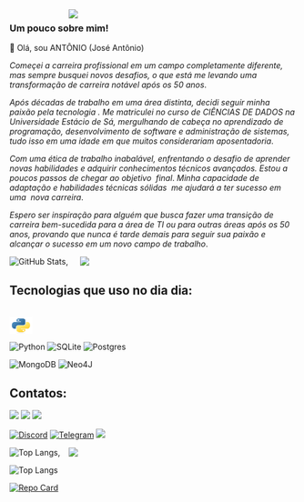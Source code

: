 <img src="https://github.com/JoseAntonioMartins/JoseAntonioMartins/assets/127061347/69af8c12-e346-4496-9030-f73b219436cd" min-width="400px" max-width="400px" width="400px" align="right">

### Um pouco  sobre mim!

 👋 Olá, sou ANTÔNIO (José Antônio)

*Começei a carreira profissional em um campo completamente diferente, mas sempre busquei novos desafios, o que está me levando uma transformação de carreira notável após os 50 anos*. 

*Após décadas de trabalho em uma área distinta, decidi seguir minha paixão pela tecnologia . Me matriculei no curso de CIÊNCIAS DE DADOS na Universidade Estácio de Sá, mergulhando de cabeça no aprendizado de programação, desenvolvimento de software e administração de sistemas, tudo isso em uma idade em que muitos considerariam aposentadoria*. 

*Com uma ética de trabalho inabalável, enfrentando o desafio de aprender novas habilidades e adquirir conhecimentos técnicos avançados. Estou a poucos passos de chegar ao objetivo  final*.
*Minha capacidade de adaptação e habilidades técnicas sólidas  me ajudará a ter sucesso em uma  nova carreira*.

*Espero ser inspiração para alguém que busca fazer uma transição de carreira bem-sucedida para a área de TI  ou para outras áreas após os 50 anos, provando que nunca é tarde demais para seguir sua paixão e alcançar o sucesso em um novo campo de trabalho*.


![GitHub Stats](https://github-readme-stats.vercel.app/api?username=JoseAntonioMartins&theme=transparent&bg_color=000&border_color=30A3DC&show_icons=true&icon_color=30A3DC&title_color=E94D5F&text_color=FFF),<img src="https://s3-nftrend-storage.s3.sa-east-1.amazonaws.com/wp-content/uploads/2022/01/03122437/pixel-jeff-matrix-s.gif" min-width="600px" max-width="400px" width="380px" align="right">


 ## Tecnologias que uso no dia dia:
 
<div style="display: inline_block"><br>
  
  <img align="center" alt="Rafa-Python" height="30" width="40" src="https://raw.githubusercontent.com/devicons/devicon/master/icons/python/python-original.svg">


![Python](https://img.shields.io/badge/Python-fff?style=for-the-badge&logo=python) ![SQLite](https://img.shields.io/badge/SQLite-fff?style=for-the-badge&logo=sqlite&logoColor=07405E) ![Postgres](https://img.shields.io/badge/postgres-%23316192.svg?style=for-the-badge&logo=postgresql&logoColor=white)

![MongoDB](https://img.shields.io/badge/MongoDB-%234ea94b.svg?style=for-the-badge&logo=mongodb&logoColor=white) ![Neo4J](https://img.shields.io/badge/Neo4j-008CC1?style=for-the-badge&logo=neo4j&logoColor=white)


  ## Contatos:


  <a href="https://www.instagram.com/joseantonimartinsoficial/" target="_blank"><img src="https://img.shields.io/badge/-Instagram-%23E4405F?style=for-the-badge&logo=instagram&logoColor=white" target="_blank"></a>
  <a href = "diasmelhores97@gmail.com"><img src="https://img.shields.io/badge/-Gmail-%23333?style=for-the-badge&logo=gmail&logoColor=white" target="_blank"></a>
  <a href="https://www.linkedin.com/in/jos%C3%A9-ant%C3%B4nio-silva-martins-/" target="_blank"><img src="https://img.shields.io/badge/-LinkedIn-%230077B5?style=for-the-badge&logo=linkedin&logoColor=white" target="_blank"></a> 

[![Discord](https://img.shields.io/badge/Discord-yelow?style=for-the-badge&logo=discord)](https://https://discord.com/channels/@antonio_dev/)
[![Telegram](https://img.shields.io/badge/Telegram-blue?style=for-the-badge&logo=telegram&logoColor=2CA5E0)](https://t.me/@JoseAntonio_dev)
<img src="https://img.shields.io/badge/-GitHub-181717?style=flat-square&logo=github" height="25"/>

![Top Langs](https://github-readme-stats.vercel.app/api/top-langs/?username=JoseAntonioMartins&hide_progress=true), <img src="https://github-production-user-asset-6210df.s3.amazonaws.com/97841160/263562401-9669836f-60c9-4239-87bb-5d8f7d60f008.png" min-width="400px" max-width="400px" width="400px" align="right"> 

![Top Langs](https://github-readme-stats-git-masterrstaa-rickstaa.vercel.app/api/top-langs/?username=JoseAntonioMartins&bg_color=000&border_color=30A3DC&title_color=E94D5F&text_color=FFF)

[![Repo Card](https://github-readme-stats.vercel.app/api/pin/?username=JoseAntonioMartins&repo=dio-lab-open-source&bg_color=000&border_color=30A3DC&show_icons=true&icon_color=30A3DC&title_color=E94D5F&text_color=FFF)](https://github.com/JoseAntonioMartins/dio-lab-open-source)


